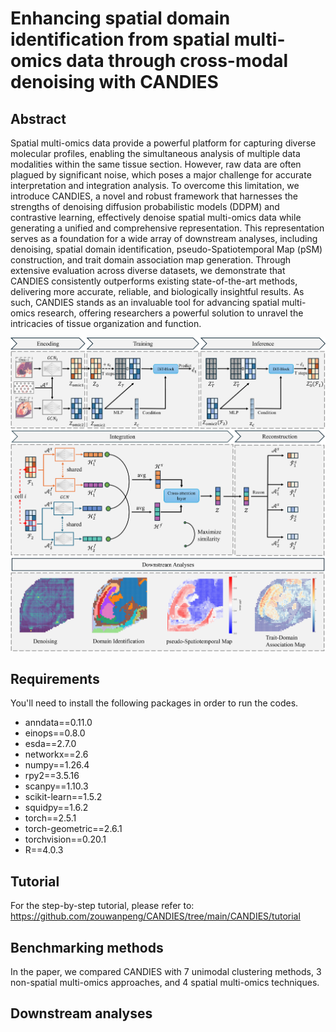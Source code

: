 # Enhancing spatial domain identification from spatial multi-omics data through cross-modal denoising with CANDIES

## Abstract
Spatial multi-omics data provide a powerful platform for capturing diverse molecular profiles, enabling the simultaneous analysis of multiple data modalities within the same tissue section. However, raw data are often plagued by significant noise, which poses a major challenge for accurate interpretation and integration analysis. To overcome this limitation, we introduce CANDIES, a novel and robust framework that harnesses the strengths of denoising diffusion probabilistic models (DDPM) and contrastive learning, effectively denoise spatial multi-omics data while generating a unified and comprehensive representation. This representation serves as a foundation for a wide array of downstream analyses, including denoising, spatial domain identification, pseudo-Spatiotemporal Map (pSM) construction, and trait domain association map generation. Through extensive evaluation across diverse datasets, we demonstrate that CANDIES consistently outperforms existing state-of-the-art methods, delivering more accurate, reliable, and biologically insightful results. As such, CANDIES stands as an invaluable tool for advancing spatial multi-omics research, offering researchers a powerful solution to unravel the intricacies of tissue organization and function.

![](https://github.com/zouwanpeng/CANDIES/blob/main/CANDIES.png)

## Requirements
You'll need to install the following packages in order to run the codes.
* ﻿anndata==0.11.0
* einops==0.8.0
* esda==2.7.0
* networkx==2.6
* numpy==1.26.4
* rpy2==3.5.16
* scanpy==1.10.3
* scikit-learn==1.5.2
* squidpy==1.6.2
* torch==2.5.1
* torch-geometric==2.6.1
* torchvision==0.20.1
* R==4.0.3

## Tutorial
For the step-by-step tutorial, please refer to: https://github.com/zouwanpeng/CANDIES/tree/main/CANDIES/tutorial

## Benchmarking methods
In the paper, we compared CANDIES with 7 unimodal clustering methods, 3 non-spatial multi-omics approaches, and 4 spatial multi-omics techniques.

## Downstream analyses

